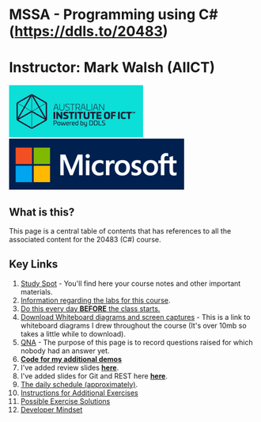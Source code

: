 # MSSA - Programming using C# (https://ddls.to/20483)
# Instructor: Mark Walsh (AIICT)


![](Images/AIICT.png)
![](Images/Microsoft.png)
## What is this?
This page is a central table of contents that has references to all the associated content for the 20483 (C#) course.

## Key Links
1. [Study Spot](https://www.studyspot.com.au/course/view.php?id=396) - You'll find here your course notes and other important materials.
2. [Information regarding the labs for this course](Documents/Labs.md).
3. [Do this every day **BEFORE** the class starts.](Documents/EverydaySetup.md)
4. [Download Whiteboard diagrams and screen captures](https://github.com/Mark-AIICT/CAD-2/raw/main/Documents/WhiteboardDiagrams/WhiteboardDiagrams.pdf) - This is a link to whiteboard diagrams I drew throughout the course (It's over 10mb so takes a little while to download).
5. [QNA](https://mwddls.sharepoint.com/:w:/s/LP/Efygw1txaDNJlKTTwJU1yfABjT93OPlTu9oOL2zrxyjxiQ?e=CqW2Zp) - The purpose of this page is to record questions raised for which nobody had an answer yet.
6. [**Code for my additional demos**](MarksCode/Contents.md)
7. I've added review slides [**here**](Documents/ReviewSlides/).
8. I've added slides for Git and REST here [**here**](Documents/AdditionalModules/).
9. [The daily schedule (approximately)](https://github.com/ddls-mark/emu-beak/blob/main/Documents/CAD-Learning-Plan.md).
10. [Instructions for Additional Exercises](Documents/Exercises/)
11. [Possible Exercise Solutions](MarksCode/Possible-Exercise-Solutions/)
12.  [Developer Mindset](Documents/DeveloperMindset.md)
